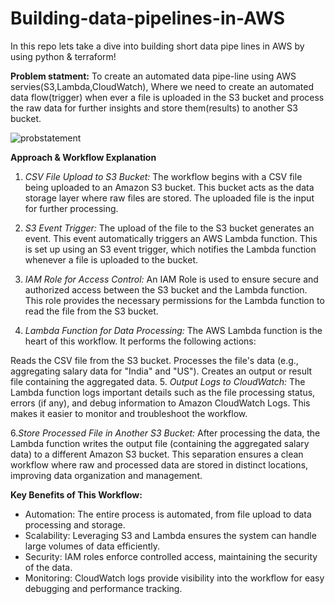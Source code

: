 # Building-data-pipelines-in-AWS
In this repo lets take a dive into building short data pipe lines in AWS by using python &amp; terraform!

**Problem statment:**
To create an automated data pipe-line using AWS servies(S3,Lambda,CloudWatch), Where we need to create an automated data flow(trigger) when ever a file is uploaded in the S3 bucket and process the raw data for further insights and store them(results) to another S3 bucket.


![probstatement](https://github.com/user-attachments/assets/cf37c4b4-2a52-4954-a825-93f4bf9666df)

**Approach & Workflow Explanation**

1. _CSV File Upload to S3 Bucket:_
The workflow begins with a CSV file being uploaded to an Amazon S3 bucket. This bucket acts as the data storage layer where raw files are stored. The uploaded file is the input for further processing.

2. _S3 Event Trigger:_
The upload of the file to the S3 bucket generates an event. This event automatically triggers an AWS Lambda function. This is set up using an S3 event trigger, which notifies the Lambda function whenever a file is uploaded to the bucket.

3. _IAM Role for Access Control:_
An IAM Role is used to ensure secure and authorized access between the S3 bucket and the Lambda function. This role provides the necessary permissions for the Lambda function to read the file from the S3 bucket.

4. _Lambda Function for Data Processing:_
The AWS Lambda function is the heart of this workflow. It performs the following actions:

Reads the CSV file from the S3 bucket.
Processes the file's data (e.g., aggregating salary data for "India" and "US").
Creates an output or result file containing the aggregated data.
5. _Output Logs to CloudWatch:_
The Lambda function logs important details such as the file processing status, errors (if any), and debug information to Amazon CloudWatch Logs. This makes it easier to monitor and troubleshoot the workflow.

6._Store Processed File in Another S3 Bucket:_
After processing the data, the Lambda function writes the output file (containing the aggregated salary data) to a different Amazon S3 bucket. This separation ensures a clean workflow where raw and processed data are stored in distinct locations, improving data organization and management.

**Key Benefits of This Workflow:**

* Automation: The entire process is automated, from file upload to data processing and storage.
* Scalability: Leveraging S3 and Lambda ensures the system can handle large volumes of data efficiently.
* Security: IAM roles enforce controlled access, maintaining the security of the data.
* Monitoring: CloudWatch logs provide visibility into the workflow for easy debugging and performance tracking.
